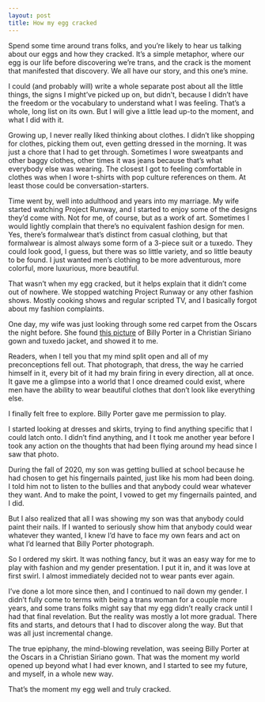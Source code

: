 ```yaml
---
layout: post
title: How my egg cracked
---
```


Spend some time around trans folks, and you’re likely to hear us talking about our eggs and how they cracked. It’s a simple metaphor, where our egg is our life before discovering we’re trans, and the crack is the moment that manifested that discovery. We all have our story, and this one’s mine.

I could (and probably will) write a whole separate post about all the little things, the signs I might’ve picked up on, but didn’t, because I didn’t have the freedom or the vocabulary to understand what I was feeling. That’s a whole, long list on its own. But I will give a little lead up-to the moment, and what I did with it.

Growing up, I never really liked thinking about clothes. I didn’t like shopping for clothes, picking them out, even getting dressed in the morning. It was just a chore that I had to get through. Sometimes I wore sweatpants and other baggy clothes, other times it was jeans because that’s what everybody else was wearing. The closest I got to feeling comfortable in clothes was when I wore t-shirts with pop culture references on them. At least those could be conversation-starters.

Time went by, well into adulthood and years into my marriage. My wife started watching Project Runway, and I started to enjoy some of the designs they’d come with. Not for me, of course, but as a work of art. Sometimes I would lightly complain that there’s no equivalent fashion design for men. Yes, there’s formalwear that’s distinct from casual clothing, but that formalwear is almost always some form of a 3-piece suit or a tuxedo. They could look good, I guess, but there was so little variety, and so little beauty to be found. I just wanted men’s clothing to be more adventurous, more colorful, more luxurious, more beautiful.

That wasn’t when my egg cracked, but it helps explain that it didn’t come out of nowhere. We stopped watching Project Runway or any other fashion shows. Mostly cooking shows and regular scripted TV, and I basically forgot about my fashion complaints.

One day, my wife was just looking through some red carpet from the Oscars the night before. She found [this picture](https://www.vogue.com/article/billy-porter-oscars-red-carpet-gown-christian-siriano) of Billy Porter in a Christian Siriano gown and tuxedo jacket, and showed it to me.

Readers, when I tell you that my mind split open and all of my preconceptions fell out. That photograph, that dress, the way he carried himself in it, every bit of it had my brain firing in every direction, all at once. It gave me a glimpse into a world that I once dreamed could exist, where men have the ability to wear beautiful clothes that don’t look like everything else.

I finally felt free to explore. Billy Porter gave me permission to play.

I started looking at dresses and skirts, trying to find anything specific that I could latch onto. I didn’t find anything, and I t took me another year before I took any action on the thoughts that had been flying around my head since I saw that photo.

During the fall of 2020, my son was getting bullied at school because he had chosen to get his fingernails painted, just like his mom had been doing. I told him not to listen to the bullies and that anybody could wear whatever they want. And to make the point, I vowed to get my fingernails painted, and I did.

But I also realized that all I was showing my son was that anybody could paint their nails. If I wanted to seriously show him that anybody could wear whatever they wanted, I knew I’d have to face my own fears and act on what I’d learned that Billy Porter photograph. 

So I ordered my skirt. It was nothing fancy, but it was an easy way for me to play with fashion and my gender presentation. I put it in, and it was love at first swirl. I almost immediately decided not to wear pants ever again.

I’ve done a lot more since then, and I continued to nail down my gender. I didn’t fully come to terms with being a trans woman for a couple more years, and some trans folks might say that my egg didn’t really crack until I had that final revelation. But the reality was mostly a lot more gradual. There fits and starts, and detours that I had to discover along the way. But that was all just incremental change.

The true epiphany, the mind-blowing revelation, was seeing Billy Porter at the Oscars in a Christian Siriano gown. That was the moment my world opened up beyond what I had ever known, and I started to see my future, and myself, in a whole new way.

That’s the moment my egg well and truly cracked.